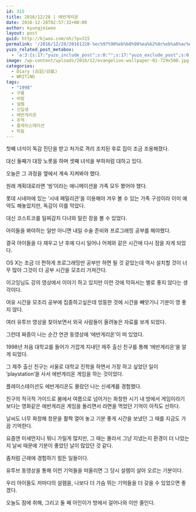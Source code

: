 ```yaml
---
id: 315
title: 2016/12/28 | 에반게리온
date: 2016-12-28T02:57:32+00:00
author: kyungjeiwoo
layout: post
guid: http://kjwoo.com/oh/?p=315
permalink: '/2016/12/28/20161228-%ec%97%90%eb%b0%98%ea%b2%8c%eb%a6%ac%ec%98%a8/'
yuzo_related_post_metabox:
  - 'a:3:{s:17:"yuzo_include_post";s:0:"";s:17:"yuzo_exclude_post";s:0:"";s:21:"yuzo_disabled_related";N;}'
image: /wp-content/uploads/2016/12/evangelion-wallpaper-01-729x500.jpg
categories:
  - Diary (日記/日氣)
  - WRITiNG
tags:
  - "1998"
  - 구름
  - 바람
  - 설렘
  - 신입생
  - 에반게리온
  - 추억
  - 플레이스테이션
  - 하늘
---
```

첫째 녀석이 독감 진단을 받고 처가로 격리 조치된 후로 집이 조금 조용해졌다.

대신 둘째가 대장 노릇을 하며 셋째 녀석을 부하처럼 대하고 있다.

오늘은 그 과정을 옆에서 계속 지켜봐야 했다.

원래 계획대로라면 &#8216;씽&#8217;이라는 애니메이션을 가족 모두 봤어야 했다.

롯데 시네마에 있는 &#8216;시네 패밀리관&#8217;을 이용해야 겨우 볼 수 있는 가족 구성이라 이미 예약도 해놓았지만, 독감이 이를 막았다.

대신 코스트코를 일찌감치 다녀와 밀린 장을 볼 수 있었다.

아이들을 봐야하는 일만 아니면 내일 수술 준비와 프로그래밍 공부를 해야했다.

결국 아이들을 다 재우고 난 후에 다시 일어나 어제와 같은 시간에 다시 잠을 자게 되었다.

OS X는 조금 더 편하게 프로그래밍만 공부만 하면 될 것 같았는데 역시 설치할 것이 너무 많아 그것이 더 공부 시간을 모조리 가져간다.

이고잉님도 강의 영상에서 이야기 하고 있지만 이런 것에 막혀서는 별로 좋지 않다는 생각이다.

여유 시간을 모조리 공부에 집중하고싶은데 엉뚱한 것에 시간을 빼앗기니 기분이 영 좋지 않다.

여러 유투브 영상을 찾아보면서 외국 사람들이 올려놓은 자료를 보게 되었다.

그런데 짜증이 나는 순간 연관 동영상에 &#8216;에반게리온&#8217;이 떠 있었다.

1998년 처음 대학교를 들어가 가깝게 지내던 제주 출신 친구를 통해 &#8216;에반게리온&#8217;을 알게 되었다.

그 제주 출신 친구는 서울로 대학교 진학을 하면서 가장 하고 싶었던 일이 &#8216;playstation&#8217;을 사서 에반게리온 게임을 하는 것이었다.

플레이스테이션도 에반게리온도 몰랐던 나는 신세계를 경험했다.

친구의 적극적 가이드로 봄에서 여름으로 넘어가는 화창한 시기 내 방에서 게임이라기 보다는 영화같은 에반게리온 게임을 돌리면서 라면을 먹었던 기억이 아직도 선하다.

날씨도 너무 화창해 창문을 활짝 열어 놓고 기분 좋게 시간을 보냈던 그 때를 지금도 가끔 기억한다.

요즘엔 미세먼지니 뭐니 가릴게 많지만, 그 때는 몰라서 그냥 지냈는지 환경이 더 나았는지 날씨 때문에 기분이 좋았던 날이 많았던 것 같다.

좀처럼 근래에 경험하기 힘든 일들이다.

유투브 동영상을 통해 이런 기억들을 떠올리면 그 당시 설렘이 살아 오르는 기분이다.

우리 아이들도 저마다의 설렘을, 나보다 더 가슴 뛰는 기억들을 더 갖을 수 있었으면 좋겠다.

오늘도 잠에 취해, 그리고 둘 째 아인이가 방에서 걸어나와 이만 줄인다.